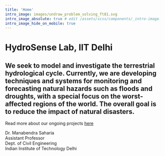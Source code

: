 ```yaml
---
title: 'Home'
intro_image: images/undraw_problem_solving_ft81.svg
intro_image_absolute: true # edit /assets/scss/components/_intro-image.scss for full control
intro_image_hide_on_mobile: true
---
```


# HydroSense Lab, IIT Delhi
## We seek to model and investigate the terrestrial hydrological cycle. Currently, we are developing techniques and systems for monitoring and forecasting natural hazards such as floods and droughts, with a special focus on the worst-affected regions of the world. The overall goal is to reduce the impact of natural disasters.

Read more about our ongoing projects [here](./research)


Dr. Manabendra Saharia   
Assistant Professor         
Dept. of Civil Engineering         
Indian Institute of Technology Delhi
